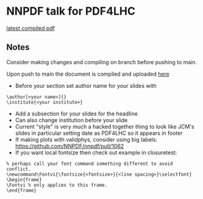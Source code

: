 # NNPDF talk for PDF4LHC

[latest compiled pdf](https://vp.nnpdf.science/Cnw0iB46RCaAbsINyzFLwA==/talk.pdf)

## Notes

Consider making changes and compiling on branch before pushing to main.

Upon push to main the document is compiled and uploaded [here](https://vp.nnpdf.science/Cnw0iB46RCaAbsINyzFLwA==/talk.pdf)

 - Before your section set author name for your slides with
 ```
 \author[<your name>]{}
 \institute{<your institute>}
 ```
 - Add a subsection for your slides for the headline
 - Can also change institution before your slide
 - Current "style" is very much a hacked together thing to look like JCM's slides
 in particular setting date as PDF4LHC so it appears in footer
 - If making plots with validphys, consider using big labels: https://github.com/NNPDF/nnpdf/pull/1062
 - If you want local fontsize then check out example in closuretest:
 ```
 % perhaps call your font command something different to avoid conflict.
 \newcommand\Fontvi{\fontsize{<fontsize>}{<line spacing>}\selectfont}
 \begin{frame}
 \Fontvi % only applies to this frame.
 \end{frame}
 ```
